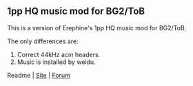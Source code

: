 ## 1pp HQ music mod for BG2/ToB

This is a version of Erephine's 1pp HQ music mod for BG2/ToB.

The only differences are:

1. Correct 44kHz acm headers.
2. Music is installed by weidu.

Readme | [Site](http://www.spellholdstudios.net/ie/1pp) | [Forum](http://www.shsforums.net/index.php?showforum=159)
